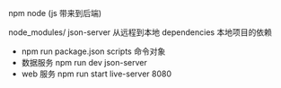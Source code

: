 npm node (js 带来到后端)

node_modules/ json-server 从远程到本地 
dependencies 本地项目的依赖

 - npm run package.json scripts 命令对象
  - 数据服务 npm run dev  json-server
  - web 服务 npm run start live-server 8080